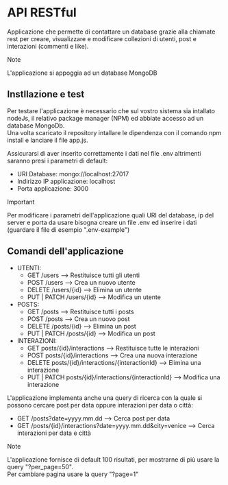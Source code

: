 # API RESTful
Applicazione che permette di contattare un database grazie alla chiamate rest per creare, visualizzare e modificare collezioni di utenti, post e interazioni (commenti e like).

> [!NOTE]
> L'applicazione si appoggia ad un database MongoDB

## Instllazione e test
Per testare l'applicazione è necessario che sul vostro sistema sia intallato nodeJs, il relativo package manager (NPM) ed abbiate accesso ad un database MongoDb.<br>
Una volta scaricato il repository intallare le dipendenza con il comando npm install e lanciare il file app.js.<br>

Assicurarsi di aver inserito correttamente i dati nel file .env altrimenti saranno presi i parametri di default:
- URI Database: mongo://localhost:27017
- Indirizzo IP applicazione: localhost
- Porta applicazione: 3000

> [!IMPORTANT]
> Per modificare i parametri dell'applicazione quali URI del database, ip del server e porta da usare bisogna creare un file .env ed inserire i dati (guardare il file di esempio ".env-example")

## Comandi dell'applicazione
- UTENTI:
    - GET /users --> Restituisce tutti gli utenti
    - POST /users --> Crea un nuovo utente
    - DELETE /users/{id} --> Elimina un utente
    - PUT | PATCH /users/{id} --> Modifica un utente
- POSTS:
    - GET /posts --> Restituisce tutti i posts
    - POST /posts --> Crea un nuovo post
    - DELETE /posts/{id} --> Elimina un post
    - PUT | PATCH /posts/{id} --> Modifica un post
- INTERAZIONI:
    - GET posts/{id}/interactions --> Restituisce tutte le interazioni
    - POST posts/{id}/interactions --> Crea una nuova interazione
    - DELETE posts/{id}/interactions/{interactionId} --> Elimina una interazione
    - PUT | PATCH posts/{id}/interactions/{interactionId} --> Modifica una interazione
 
L'applicazione implementa anche una query di ricerca con la quale si possono cercare post per data oppure interazioni per data o città:
- GET /posts?date=yyyy.mm.dd --> Cerca post per data
- GET /posts/{id}/interactions?date=yyyy.mm.dd&city=venice --> Cerca interazioni per data e città

> [!NOTE]
> L'applicazione fornisce di default 100 risultati, per mostrarne di più usare la query "?per_page=50".<br>
> Per cambiare pagina usare la query "?page=1"
